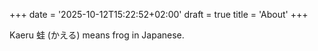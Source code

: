 +++
date = '2025-10-12T15:22:52+02:00'
draft = true
title = 'About'
+++

Kaeru 蛙 (かえる) means frog in Japanese.
    